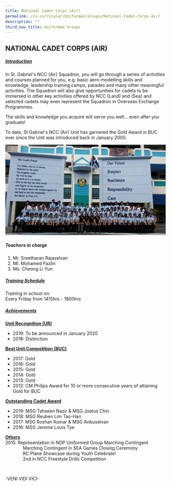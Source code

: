 ```yaml
---
title: National Cadet Corps (Air)
permalink: /co-curricular/Uniformed-Groups/National-Cadet-Corps-Air/
description: ""
third_nav_title: Uniformed Groups
---
```

## NATIONAL CADET CORPS (AIR)


##### <u>Introduction</u>

In St. Gabriel's NCC (Air) Squadron, you will go through a series of activities and courses planned for you, e.g. basic aero-modelling skills and knowledge, leadership training camps, parades and many other meaningful activities. The Squadron will also give opportunities for cadets to be immersed in other key activities offered by NCC (Land) and (Sea) and selected cadets may even represent the Squadron in Overseas Exchange Programmes.

The skills and knowledge you acquire will serve you well... even after you graduate!

To date, St Gabriel's NCC (Air) Unit has garnered the Gold Award in BUC ever since the Unit was introduced back in January 2000.

![](/images/CCA/Uniformed%20Groups/National%20Cadet%20Corps%20(AIR)/NCC%20Air%202015.jpeg)

##### Teachers in charge<br>
1. Mr. Sreetharan Rajaselvan<br>
2. Mr. Mohamed Fazlin<br>
3. Ms. Cheong Li Yun
  

##### <u>Training Schedule</u><br>
Training in school on:<br>
Every Friday from 1415hrs - 1800hrs

##### <u>Achievements</u>

**<u>Unit Recognition (UR)</u>**<br>
* 2019: To be announced in January 2020<br>
* 2018: Distinction

**<u>Best Unit Competition (BUC)</u>**<br>
* 2017: Gold<br>
* 2016: Gold<br>
* 2015: Gold<br>
* 2014: Gold<br>
* 2013: Gold<br>
* 2012: CM Philips Award for 10 or more consecutive years of attaining Gold for BUC

**<u>Outstanding Cadet Award</u>**<br>
* 2019: MSG Tahseen Nazir & MSG Joetus Chin<br>
* 2018: MSG Reuben Lim Tao-Han<br>
* 2017: MSG Roshan Kumar & MSG Anbuselvan<br>
* 2016: MSG Jerome Louis Tye

**<u>Others</u>**<br>
2015: Representation in NDP Uniformed Group Marching Contingent<br>
&nbsp;&nbsp;&nbsp;&nbsp;&nbsp;&nbsp;&nbsp;&nbsp;&nbsp;&nbsp;&nbsp;&nbsp;&nbsp;&nbsp;Marching Contingent in SEA Games Closing Ceremony<br>
&nbsp;&nbsp;&nbsp;&nbsp;&nbsp;&nbsp;&nbsp;&nbsp;&nbsp;&nbsp;&nbsp;&nbsp;&nbsp;&nbsp;RC Plane Showcase during Youth Celebrate!<br>
&nbsp;&nbsp;&nbsp;&nbsp;&nbsp;&nbsp;&nbsp;&nbsp;&nbsp;&nbsp;&nbsp;&nbsp;&nbsp;&nbsp;2nd in NCC Freestyle Drills Competition

<br>

-VENI VIDI VICI-